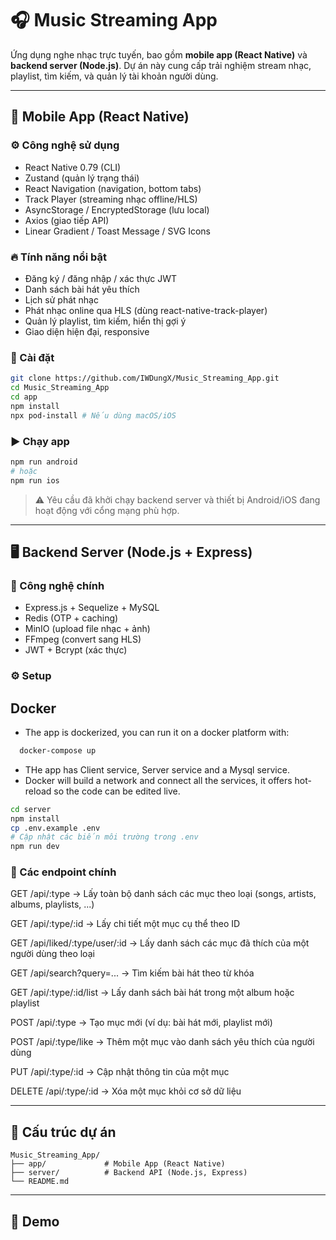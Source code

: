 # 🎧 Music Streaming App

Ứng dụng nghe nhạc trực tuyến, bao gồm **mobile app (React Native)** và **backend server (Node.js)**. Dự án này cung cấp trải nghiệm stream nhạc, playlist, tìm kiếm, và quản lý tài khoản người dùng.

---

## 📱 Mobile App (React Native)

### ⚙️ Công nghệ sử dụng

* React Native 0.79 (CLI)
* Zustand (quản lý trạng thái)
* React Navigation (navigation, bottom tabs)
* Track Player (streaming nhạc offline/HLS)
* AsyncStorage / EncryptedStorage (lưu local)
* Axios (giao tiếp API)
* Linear Gradient / Toast Message / SVG Icons

### 🔥 Tính năng nổi bật

* Đăng ký / đăng nhập / xác thực JWT
* Danh sách bài hát yêu thích
* Lịch sử phát nhạc
* Phát nhạc online qua HLS (dùng react-native-track-player)
* Quản lý playlist, tìm kiếm, hiển thị gợi ý
* Giao diện hiện đại, responsive

### 🚀 Cài đặt

```bash
git clone https://github.com/IWDungX/Music_Streaming_App.git
cd Music_Streaming_App
cd app
npm install
npx pod-install # Nếu dùng macOS/iOS
```

### ▶️ Chạy app

```bash
npm run android
# hoặc
npm run ios
```

> ⚠️ Yêu cầu đã khởi chạy backend server và thiết bị Android/iOS đang hoạt động với cổng mạng phù hợp.

---

## 🖥️ Backend Server (Node.js + Express)

### 🧱 Công nghệ chính

* Express.js + Sequelize + MySQL
* Redis (OTP + caching)
* MinIO (upload file nhạc + ảnh)
* FFmpeg (convert sang HLS)
* JWT + Bcrypt (xác thực)

### ⚙️ Setup

## Docker

- The app is dockerized, you can run it on a docker platform with:

```bash
  docker-compose up
```

- THe app has Client service, Server service and a Mysql service.
- Docker will build a network and connect all the services, it offers hot-reload so the code can be edited live.

```bash
cd server
npm install
cp .env.example .env
# Cập nhật các biến môi trường trong .env
npm run dev
```

### 📁 Các endpoint chính

GET /api/:type
→ Lấy toàn bộ danh sách các mục theo loại (songs, artists, albums, playlists, ...)

GET /api/:type/:id
→ Lấy chi tiết một mục cụ thể theo ID

GET /api/liked/:type/user/:id
→ Lấy danh sách các mục đã thích của một người dùng theo loại

GET /api/search?query=...
→ Tìm kiếm bài hát theo từ khóa

GET /api/:type/:id/list
→ Lấy danh sách bài hát trong một album hoặc playlist

POST /api/:type
→ Tạo mục mới (ví dụ: bài hát mới, playlist mới)

POST /api/:type/like
→ Thêm một mục vào danh sách yêu thích của người dùng

PUT /api/:type/:id
→ Cập nhật thông tin của một mục

DELETE /api/:type/:id
→ Xóa một mục khỏi cơ sở dữ liệu

---

## 📂 Cấu trúc dự án

```
Music_Streaming_App/
├── app/             # Mobile App (React Native)
├── server/          # Backend API (Node.js, Express)
└── README.md
```

---

## 📸 Demo




